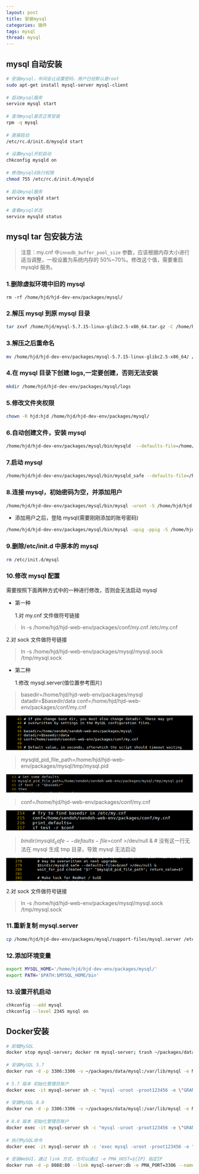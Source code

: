 ```yaml
---
layout: post
title: 安装mysql
categories: 插件
tags: mysql
thread: mysql
---
```


## mysql 自动安装

```bash
# 安装mysql，中间会让设置密码，用户已经默认是root
sudo apt-get install mysql-server mysql-client

# 启动mysql服务
service mysql start

# 查询mysql是否正常安装
rpm -q mysql

# 直接启动
/etc/rc.d/init.d/mysqld start

# 设置mysql开机启动
chkconfig mysqld on

# 修改mysqld执行权限
chmod 755 /etc/rc.d/init.d/mysqld

# 启动mysql服务
service mysqld start

# 查看mysql状态
service mysqld status
```

## mysql tar 包安装方法

> 注意：my.cnf 中`innodb_buffer_pool_size` 参数，应该根据内存大小进行适当调整，一般设置为系统内存的 50%~70%。修改这个值，需要重启 mysqld 服务。

### 1.删除虚拟环境中旧的 mysql

```base
rm -rf /home/hjd/hjd-dev-env/packages/mysql/
```

### 2.解压 mysql 到原 mysql 目录

```bash
tar zxvf /home/hjd/mysql-5.7.15-linux-glibc2.5-x86_64.tar.gz -C /home/hjd/hjd-dev-env/packages/
```

### 3.解压之后重命名

```bash
mv /home/hjd/hjd-dev-env/packages/mysql-5.7.15-linux-glibc2.5-x86_64/ /home/hjd/hjd-dev-env/packages/mysql/
```

### 4.在 mysql 目录下创建 logs,一定要创建，否则无法安装

```bash
mkdir /home/hjd/hjd-dev-env/packages/mysql/logs
```

### 5.修改文件夹权限

```bash
chown -R hjd:hjd /home/hjd/hjd-dev-env/packages/mysql/
```

### 6.自动创建文件，安装 mysql

```bash
/home/hjd/hjd-dev-env/packages/mysql/bin/mysqld  --defaults-file=/home/hjd/hjd-dev-env/packages/conf/my.cnf --initialize-insecure
```

### 7.启动 mysql

```bash
/home/hjd/hjd-dev-env/packages/mysql/bin/mysqld_safe --defaults-file=/home/hjd/hjd-dev-env/packages/conf/my.cnf &
```

### 8.连接 mysql，初始密码为空，并添加用户

```bash
/home/hjd/hjd-dev-env/packages/mysql/bin/mysql -uroot -S /home/hjd/hjd-dev-env/packages/mysql/tmp/mysql.sock -e "GRANT ALL PRIVILEGES ON *.* TO 'pig'@'%' IDENTIFIED BY 'p7tiULiN0xSp2S03ZHJmHoVBaEYg3NYoRF0h4O7TIEk=';flush privileges;"
```

- 添加用户之后，登陆 mysql(需要刚刚添加的账号密码)

```bash
/home/hjd/hjd-dev-env/packages/mysql/bin/mysql -upig -ppig -S /home/hjd/hjd-dev-env/packages/mysql/tmp/mysql.sock
```

### 9.删除/etc/init.d 中原本的 mysql

```bash
rm /etc/init.d/mysql
```

### 10.修改 mysql 配置

需要按照下面两种方式中的一种进行修改，否则会无法启动 mysql

- 第一种

  1.对 my.cnf 文件做符号链接

> ln -s /home/hjd/hjd-web-env/packages/conf/my.cnf /etc/my.cnf

2.对 sock 文件做符号链接

> ln -s /home/hjd/hjd-web-env/packages/mysql/mysql.sock /tmp/mysql.sock

- 第二种

  1.修改 mysql.server(值位置参考图片)

> basedir=/home/hjd/hjd-web-env/packages/mysql
> datadir=\$basedir/data
> conf=/home/hjd/hjd-web-env/packages/conf/my.cnf

![image](/static/images/mysql/basedir.png)

> mysqld_pid_file_path=/home/hjd/hjd-web-env/packages/mysql/tmp/mysql.pid

![image](/static/images/mysql/pid-file.png)

> conf=/home/hjd/hjd-web-env/packages/conf/my.cnf

![image](/static/images/mysql/conf.png)

> $bindir/mysqld_safe --defaults-file=$conf >/dev/null & # 没有这一行无法在 mysql 生成 tmp 目录，导致 mysql 无法启动

![image](/static/images/mysql/mysqld-safe.png)

2.对 sock 文件做符号链接

> ln -s /home/hjd/hjd-web-env/packages/mysql/mysql.sock /tmp/mysql.sock

### 11.重新复制 mysql.server

```bash
cp /home/hjd/hjd-dev-env/packages/mysql/support-files/mysql.server /etc/init.d/mysql
```

### 12.添加环境变量

```bash
export MYSQL_HOME='/home/hjd/hjd-dev-env/packages/mysql/'
export PATH='$PATH:$MYSQL_HOME/bin'
```

### 13.设置开机启动

```bash
chkconfig --add mysql
chkconfig --level 2345 mysql on
```

## Docker安装

```bash
# 卸载MySQL
docker stop mysql-server; docker rm mysql-server; trash ~/packages/data/mysql

# 安装MySQL 5.7
docker run -d -p 3306:3306 -v ~/packages/data/mysql:/var/lib/mysql -e MYSQL_ROOT_PASSWORD=root123456 -e MYSQL_USER=admin -e MYSQL_PASSWORD=admin123456 --name mysql-server mysql:5.7.31

# 5.7 版本 初始化管理员账户
docker exec -it mysql-server sh -c "mysql -uroot -proot123456 -e \"GRANT ALL PRIVILEGES ON *.* TO 'admin'@'%' IDENTIFIED BY 'admin123456';flush privileges;\""

# 安装MySQL 8.0
docker run -d -p 3306:3306 -v ~/packages/data/mysql:/var/lib/mysql -e MYSQL_ROOT_PASSWORD=root123456 -e MYSQL_USER=admin -e MYSQL_PASSWORD=admin123456 --name mysql-server mysql:8 --character-set-server=utf8 --collation-server=utf8_bin

# 8.0 版本 初始化管理员账户
docker exec -it mysql-server sh -c "mysql -uroot -proot123456 -e \"GRANT ALL ON *.* TO 'admin'@'%' WITH GRANT OPTION;flush privileges;\""

# 执行MySQL命令
docker exec -it mysql-server sh -c 'exec mysql -uroot -proot123456 -e "show databases;"'

# 安装WebUI，通过 link 方式，也可以通过 -e PMA_HOST=${IP} 指定IP
docker run -d -p 8088:80 --link mysql-server:db -e PMA_PORT=3306 --name mysql-admin phpmyadmin/phpmyadmin
```
